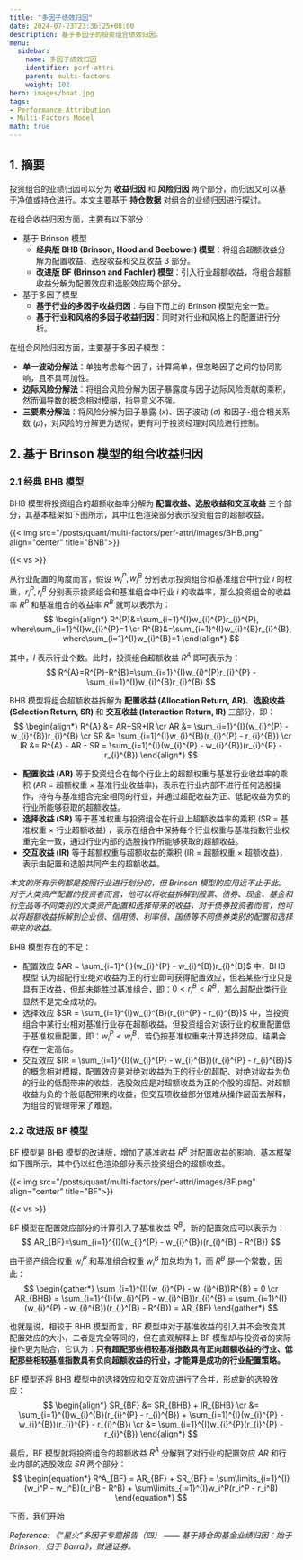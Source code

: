 ```yaml
---
title: "多因子绩效归因"
date: 2024-07-23T23:36:25+08:00
description: 基于多因子的投资组合绩效归因。
menu:
  sidebar:
    name: 多因子绩效归因
    identifier: perf-attri
    parent: multi-factors
    weight: 102
hero: images/boat.jpg
tags:
- Performance Attribution
- Multi-Factors Model
math: true
---
```


## 1. 摘要
投资组合的业绩归因可以分为 **收益归因** 和 **风险归因** 两个部分，而归因又可以基于净值或持仓进行。本文主要基于 **持仓数据** 对组合的业绩归因进行探讨。

在组合收益归因方面，主要有以下部分：
* 基于 Brinson 模型
  * **经典版 BHB (Brinson, Hood and Beebower) 模型**：将组合超额收益分解为配置收益、选股收益和交互收益 3 部分。
  * **改进版 BF (Brinson and Fachler) 模型**：引入行业超额收益，将组合超额收益分解为配置效应和选股效应两个部分。
* 基于多因子模型
  * **基于行业的多因子收益归因**：与自下而上的 Brinson 模型完全一致。
  * **基于行业和风格的多因子收益归因**：同时对行业和风格上的配置进行分析。

在组合风险归因方面，主要基于多因子模型：
* **单一波动分解法**：单独考虑每个因子，计算简单，但忽略因子之间的协同影响，且不具可加性。
* **边际风险分解法**：将组合风险分解为因子暴露度与因子边际风险贡献的乘积，然而偏导数的概念相对模糊，指导意义不强。
* **三要素分解法**：将风险分解为因子暴露 ($x$)、因子波动 ($\sigma$) 和因子-组合相关系数 ($\rho$)，对风险的分解更为透彻，更有利于投资经理对风险进行控制。

## 2. 基于 Brinson 模型的组合收益归因

### 2.1 经典 BHB 模型
BHB 模型将投资组合的超额收益率分解为 **配置收益、选股收益和交互收益** 三个部分，其基本框架如下图所示，其中红色渲染部分表示投资组合的超额收益。

{{< img src="/posts/quant/multi-factors/perf-attri/images/BHB.png" align="center" title="BNB">}}

{{< vs >}}

从行业配置的角度而言，假设 $w_{i}^{P}, w_{i}^{B}$ 分别表示投资组合和基准组合中行业 $i$ 的权重，$r_{i}^{P}, r_{i}^{B}$ 分别表示投资组合和基准组合中行业 $i$ 的收益率，那么投资组合的收益率 $R^{P}$ 和基准组合的收益率 $R^{B}$ 就可以表示为：
$$
\begin{align*}
    R^{P}&=\sum_{i=1}^{I}w_{i}^{P}r_{i}^{P}, where\sum_{i=1}^{I}w_{i}^{P}=1 \cr
    R^{B}&=\sum_{i=1}^{I}w_{i}^{B}r_{i}^{B}, where\sum_{i=1}^{I}w_{i}^{B}=1
\end{align*}
$$

其中，$I$ 表示行业个数。此时，投资组合超额收益 $R^{A}$ 即可表示为：
$$
R^{A}=R^{P}-R^{B}=\sum_{i=1}^{I}w_{i}^{P}r_{i}^{P} - \sum_{i=1}^{I}w_{i}^{B}r_{i}^{B}
$$

BHB 模型将组合超额收益拆解为 **配置收益 (Allocation Return, AR)**、**选股收益 (Selection Return, SR)** 和 **交互收益 (Interaction Return, IR)** 三部分，即：
$$
\begin{align*}
    R^{A} &= AR+SR+IR \cr
    AR &= \sum_{i=1}^{I}(w_{i}^{P} - w_{i}^{B})r_{i}^{B} \cr
    SR &= \sum_{i=1}^{I}w_{i}^{B}(r_{i}^{P} - r_{i}^{B}) \cr
    IR &= R^{A} - AR - SR = \sum_{i=1}^{I}(w_{i}^{P} - w_{i}^{B})(r_{i}^{P} - r_{i}^{B})
\end{align*}
$$

* **配置收益 (AR)** 等于投资组合在每个行业上的超额权重与基准行业收益率的乘积 (AR = 超额权重 × 基准行业收益率)，表示在行业内部不进行任何选股操作，持有与基准组合完全相同的行业，并通过超配收益为正、低配收益为负的行业所能够获取的超额收益。
* **选择收益 (SR)** 等于基准权重与投资组合在行业上超额收益率的乘积 (SR = 基准权重 × 行业超额收益) ，表示在组合中保持每个行业权重与基准指数行业权重完全一致，通过行业内部的选股操作所能够获取的超额收益。
* **交互收益 (IR)** 等于超额权重与超额收益的乘积 (IR = 超额权重 × 超额收益)，表示由配置和选股共同产生的超额收益。

*本文的所有示例都是按照行业进行划分的，但 Brinson 模型的应用远不止于此。对于大类资产配置的投资者而言，他可以将收益拆解到股票、债券、现金、基金和衍生品等不同类别的大类资产配置和选择带来的收益，对于债券投资者而言，他可以将超额收益拆解到企业债、信用债、利率债、国债等不同债券类别的配置和选择带来的收益。*

BHB 模型存在的不足：
* 配置效应 $AR = \sum_{i=1}^{I}(w_{i}^{P} - w_{i}^{B})r_{i}^{B}$ 中，BHB 模型 认为超配行业绝对收益为正的行业即可获得配置效应，但若某些行业只是具有正收益，但却未能胜过基准组合，即：$0 < r_{i}^{B} < R^{B}$，那么超配此类行业显然不是完全成功的。
* 选择效应 $SR = \sum_{i=1}^{I}w_{i}^{B}(r_{i}^{P} - r_{i}^{B})$ 中，当投资组合中某行业相对基准行业存在超额收益，但投资组合对该行业的权重配置低于基准权重配置，即：$w_{i}^{P} < w_{i}^{B}$，若仍按基准权重来计算选择效应，结果会存在一定高估。
* 交互效应 $IR = \sum_{i=1}^{I}(w_{i}^{P} - w_{i}^{B})(r_{i}^{P} - r_{i}^{B})$ 的概念相对模糊，配置效应是对绝对收益为正的行业的超配、对绝对收益为负的行业的低配带来的收益，选股效应是对超额收益为正的个股的超配、对超额收益为负的个股低配带来的收益，但交互项收益部分很难从操作层面去解释，为组合的管理带来了难题。

### 2.2 改进版 BF 模型

BF 模型是 BHB 模型的改进版，增加了基准收益 $R^{B}$ 对配置收益的影响，基本框架如下图所示，其中仍以红色渲染部分表示投资组合的超额收益。

{{< img src="/posts/quant/multi-factors/perf-attri/images/BF.png" align="center" title="BF">}}

{{< vs >}}

BF 模型在配置效应部分的计算引入了基准收益 $R^{B}$，新的配置效应可以表示为：
$$
AR_{BF}=\sum_{i=1}^{I}(w_{i}^{P} - w_{i}^{B})(r_{i}^{B} - R^{B})
$$

由于资产组合权重 $w_{i}^{P}$ 和基准组合权重 $w_{i}^{B}$ 加总均为 1，而 $R^{B}$ 是一个常数，因此：
$$
\begin{gather*}
    \sum_{i=1}^{I}(w_{i}^{P} - w_{i}^{B})R^{B} = 0 \cr
    AR_{BHB} = \sum_{i=1}^{I}(w_{i}^{P} - w_{i}^{B})r_{i}^{B} = \sum_{i=1}^{I}(w_{i}^{P} - w_{i}^{B})(r_{i}^{B} - R^{B}) = AR_{BF}
\end{gather*}
$$

也就是说，相较于 BHB 模型而言，BF 模型中对于基准收益的引入并不会改变其配置效应的大小，二者是完全等同的，但在直观解释上 BF 模型却与投资者的实际操作更为贴合，它认为：**只有超配那些相较基准指数具有正向超额收益的行业、低配那些相较基准指数具有负向超额收益的行业，才能算是成功的行业配置策略。**

BF 模型还将 BHB 模型中的选择效应和交互效应进行了合并，形成新的选股效应：
$$
\begin{align*}
    SR_{BF} &= SR_{BHB} + IR_{BHB} \cr
    &= \sum_{i=1}^{I}w_{i}^{B}(r_{i}^{P} - r_{i}^{B}) + \sum_{i=1}^{I}(w_{i}^{P} - w_{i}^{B})(r_{i}^{P} - r_{i}^{B}) \cr
    &= \sum_{i=1}^{I}w_{i}^{P}(r_{i}^{P} - r_{i}^{B})
\end{align*}
$$

最后，BF 模型就将投资组合的超额收益 $R^{A}$ 分解到了对行业的配置效应 $AR$ 和行业内部的选股效应 $SR$ 两个部分：
$$
\begin{equation*}
    R^A_{BF} = AR_{BF} + SR_{BF} = \sum\limits_{i=1}^{I}(w_i^P - w_i^B)(r_i^B - R^B) + \sum\limits_{i=1}^{I}w_i^P(r_i^P - r_i^B)
\end{equation*}
$$

下面，我们开始

*Reference: 《“星火”多因子专题报告（四） —— 基于持仓的基金业绩归因：始于 Brinson，归于 Barra》，财通证券。*

